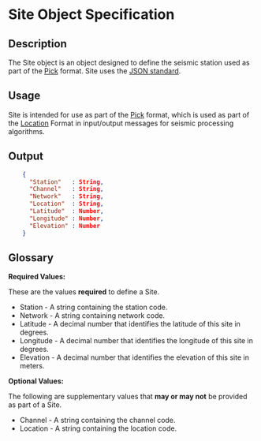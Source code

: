 # Site Object Specification

## Description

The Site object is an object designed to define the seismic station used as part
of the [Pick](Pick.md) format.  Site uses the
[JSON standard](http://www.json.org).

## Usage

Site is intended for use as part of the [Pick](Pick.md) format, which is used
as part of the [Location](Location.md) Format in input/output messages for
seismic processing algorithms.

## Output

```json
    {
      "Station"   : String,
      "Channel"   : String,
      "Network"   : String,
      "Location"  : String,
      "Latitude"  : Number,
      "Longitude" : Number,
      "Elevation" : Number
    }
```

## Glossary

**Required Values:**

These are the values **required** to define a Site.

* Station - A string containing the station code.
* Network - A string containing network code.
* Latitude - A decimal number that identifies the latitude of this site in degrees.
* Longitude - A decimal number that identifies the longitude of this site in degrees.
* Elevation - A decimal number that identifies the elevation of this site in meters.

**Optional Values:**

The following are supplementary values that **may or may not** be provided as
part of a Site.

* Channel - A string containing the channel code.
* Location - A string containing the location code.
